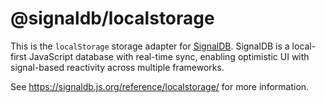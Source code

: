 # @signaldb/localstorage

This is the `localStorage` storage adapter for [SignalDB](https://github.com/maxnowack/signaldb). SignalDB is a local-first JavaScript database with real-time sync, enabling optimistic UI with signal-based reactivity across multiple frameworks.

See https://signaldb.js.org/reference/localstorage/ for more information.
